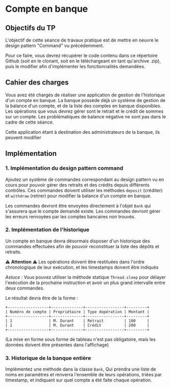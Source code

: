 # Compte en banque

## Objectifs du TP

L'objectif de cette séance de travaux pratique est de mettre en oeuvre le design pattern "Command" vu précédemment.

Pour ce faire, vous devrez récupérer le code contenu dans ce répertoire Github (soit en le clonant, soit en le téléchargeant en tant qu'archive .zip), puis le modifier afin d'implémenter les fonctionnalités demandées.

## Cahier des charges

Vous avez été chargés de réaliser une application de gestion de l'historique d'un compte en banque. La banque possède déjà un système de gestion de la balance d'un compte, et de la liste des comptes en banque disponibles. Les opérations que vous devrez gérer sont le retrait et le crédit de sommes sur un compte. Les problématiques de balance négative ne sont pas dans le cadre de cette séance.

Cette application étant à destination des administrateurs de la banque, ils peuvent modifier 

## Implémentation

### 1. Implémentation du design pattern command

Ajoutez un système de commandes correspondant au design pattern vu en cours pour pouvoir gérer des retraits et des crédits depuis différents contrôles. Ces commandes doivent utiliser les méthodes `deposit` (créditer) et `withdraw` (retirer) pour modifier la balance d'un compte en banque.

Les commandes devront être envoyées directement à l'objet `Bank` qui s'assurera que le compte demandé existe. Les commandes devront gérer les erreurs renvoyées par les comptes bancaires non trouvés.

### 2. Implémentation de l'historique

Un compte en banque devra désormais disposer d'un historique des commandes effectuées afin de pouvoir reconstituer la liste des dépôts et retraits.

:warning: __Attention__ :warning: Les opérations doivent être restituées dans l'ordre chronologique de leur exécution, et les timestamps doivent être indiqués

_Astuce_ : Vous pouvez utiliser la méthode statique `Thread.sleep` pour délayer l'exécution de la prochaine instruction et avoir un plus grand intervalle entre deux commandes.

Le résultat devra être de la forme :

```
+------------------+--------------+-----------------+---------+
| Numéro de compte | Propriétaire | Type dopération | Montant |
+------------------+--------------+-----------------+---------+
| 1                | M. Durant    | Retrait         | 100     |
| 1                | M. Durant    | Crédit          | 200     |
+------------------+--------------+-----------------+---------+
```

(La mise en forme sous forme de tableau n'est pas obligatoire, mais les données doivent être présentes dans l'affichage)

### 3. Historique de la banque entière

Implémentez une méthode dans la classe `Bank`, Qui prendra une liste de noms en paramètres et renverra l'ensemble de leurs opérations, triées par timestamp, et indiquant sur quel compte a été faite chaque opération.